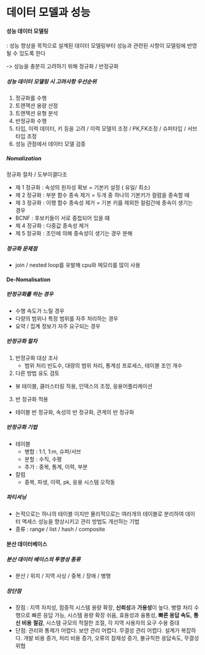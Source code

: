 # 데이터 모델과 성능

#### 성능 데이터 모델링

 : 성능 향상을 목적으로 설계된 데이터 모델링부터 성능과 관련된 사항이 모델링에 반영될 수 있도록 한다

-> 성능을 충분히 고려하기 위해 정규화 / 반정규화

##### 성능 데이터 모델링 시 고려사항 우선순위

1. 정규화를 수행
2. 트랜잭션 용량 산정
3. 트랜젝션 유형 분석
4. 반정규화 수행
5. 타입, 이력 데이터, 키 등을 고려 / 이력 모델의 조정 / PK,FK조정 / 슈퍼타입 / 서브타입 조정
6. 성능 관점에서 데이터 모델 검증

##### Nomalization

정규화 절차  / 도부이결다조

- 제 1 정규화 : 속성의 원자성 확보 = 기본키 설정 ( 유일/ 최소)
- 제 2 정규화 : 부분 함수 종속 제거 = 두개 중 하나의 기본키가 컬럼을 종속할 때
- 제 3 정규화 : 이행 함수 종속성 제거  = 기본 키를 제외한 컬럼간에 종속이 생기는 경우
- BCNF : 후보키들이 서로 중첩되어 있을 떄
- 제 4 정규화 : 다중값 종속성 제거
- 제 5 정규화 : 조인에 의해 종속성이 생기는 경우 분해

##### 정규화 문제점

- join / nested loop를 유발해 cpu와 메모리를 많이 사용



#### De-Nomalisation

##### 반정규화를 하는 경우

- 수행 속도가 느릴 경우
- 다량의 범위나 특정 범위를 자주 처리하는 경우
- 요약 / 집계 정보가 자주 요구되는 경우

##### 반정규화 절차

1. 반정규화 대상 조사
   - 범위 처리 빈도수, 대량의 범위 처리,  통계성 프로세스, 테이블 조인 개수
2.  다른 방법 유도 검토
   - 뷰 테이블, 클러스터링 적용, 인덱스의 조정, 응용어플리케이션
3.  반 정규화 적용
   - 테이블 반 정규화, 속성의 반 정규화, 관계의 반 정규화

##### 반정규화 기법

- 테이블
  - 병합 : 1:1, 1:m, 슈퍼/서브
  - 분할 : 수직, 수평
  - 추가 : 중복, 통계, 이력, 부분
- 칼럼
  - 중복, 파생, 이력, pk, 응용 시스템 오작동

##### 파티셔닝

- 논적으로는 하나의 테이블 이지만 물리적으로는 여러개의 테이블로 분리하여 데이터 액세스 성능을 향상시키고 관리 방법도 개선하는 기법
- 종류 : range / list / hash / composite



#### 분산 데이터베이스

##### 분산 데이터 베이스의 투명성 종류

- 분산 / 위치 / 지역 사상 / 중복 / 장애 / 병행

##### 장단점

- 장점 : 지역 자치성, 점증적 시스템 용량 확장, **신뢰성**과 **가용성**이 높다. 병렬 처리 수행으로 빠른 응답 가능, 시스템 용량 확장 쉬움, 효용성과 융통성, **빠른 응답 속도**, **통신 비용** **절감**, 시스템 규모의 적절한 조절, 각 지역 사용자의 요구 수용 증대
- 단점: 관리와 통제가 어렵다. 보안 관리 어렵다. 무결성 관리 어렵다. 설계가 복잡하다. 개발 비용 증가, 처리 비용 증가, 오류의 잠재성 증가, 불규칙한 응답속도, 무결성 위협

